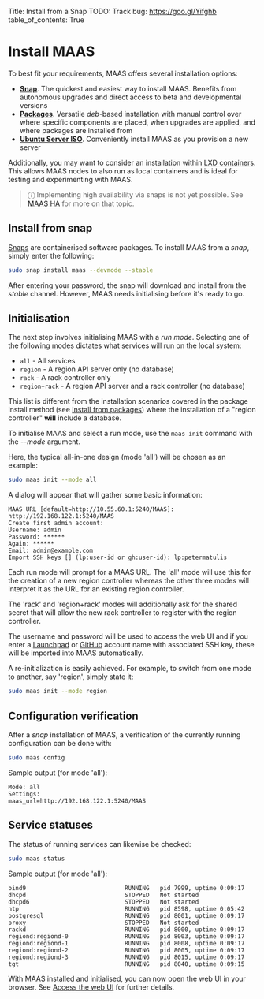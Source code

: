 Title: Install from a Snap
TODO:  Track bug: https://goo.gl/Yifghb
table_of_contents: True


# Install MAAS

To best fit your requirements, MAAS offers several installation options:

- **[Snap][install-from-snap]**. The quickest and easiest way to install MAAS. Benefits from
  autonomous upgrades and direct access to beta and developmental versions
- **[Packages][install-from-packages]**. Versatile *deb*-based installation
  with manual control over where specific components are placed, when upgrades
  are applied, and where packages are installed from
- **[Ubuntu Server ISO][install-from-iso]**. Conveniently install MAAS as you provision a new
  server

Additionally, you may want to consider an installation within
[LXD containers][install-with-lxd]. This allows MAAS nodes to also run as
local containers and is ideal for testing and experimenting with MAAS.

> ⓘ Implementing high availability via snaps is not yet possible. See [MAAS HA][maas-ha] for more on that topic.

## Install from snap

[Snaps][snappy-docs] are containerised software packages. To install MAAS from a
*snap*, simply enter the following:

```bash
sudo snap install maas --devmode --stable
```

After entering your password, the snap will download and install from the
*stable* channel. However, MAAS needs initialising before it's ready to go.

## Initialisation

The next step involves initialising MAAS with a *run mode*. Selecting one of
the following modes dictates what services will run on the local system:

- `all` - All services
- `region` - A region API server only (no database)
- `rack` - A rack controller only
- `region+rack` - A region API server and a rack controller (no database)

This list is different from the installation scenarios covered in the package
install method (see [Install from packages][install-from-packages]) where
the installation of a "region controller" **will** include a database.

To initialise MAAS and select a run mode, use the `maas init` command with the
*--mode* argument.

Here, the typical all-in-one design (mode 'all') will be chosen as an example:

```bash
sudo maas init --mode all
```
A dialog will appear that will gather some basic information:

```no-highlight
MAAS URL [default=http://10.55.60.1:5240/MAAS]: http://192.168.122.1:5240/MAAS
Create first admin account:       
Username: admin
Password: ******
Again: ******
Email: admin@example.com
Import SSH keys [] (lp:user-id or gh:user-id): lp:petermatulis
```

Each run mode will prompt for a MAAS URL. The 'all' mode will use this for the
creation of a new region controller whereas the other three modes will
interpret it as the URL for an existing region controller.

The 'rack' and 'region+rack' modes will additionally ask for the shared secret
that will allow the new rack controller to register with the region controller.

The username and password will be used to access the web UI and if you enter
a [Launchpad][launchpad] or [GitHub][github] account name with associated SSH
key, these will be imported into MAAS automatically.

A re-initialization is easily achieved. For example, to switch from one mode to
another, say 'region', simply state it:

```bash
sudo maas init --mode region
```


## Configuration verification

After a *snap* installation of MAAS, a verification of the currently running
configuration can be done with:
 
```bash
sudo maas config
```

Sample output (for mode 'all'):

```no-highlight
Mode: all
Settings:
maas_url=http://192.168.122.1:5240/MAAS
```

## Service statuses

The status of running services can likewise be checked:
 
```bash
sudo maas status
```

Sample output (for mode 'all'):

```no-highlight
bind9                            RUNNING   pid 7999, uptime 0:09:17
dhcpd                            STOPPED   Not started
dhcpd6                           STOPPED   Not started
ntp                              RUNNING   pid 8598, uptime 0:05:42
postgresql                       RUNNING   pid 8001, uptime 0:09:17
proxy                            STOPPED   Not started
rackd                            RUNNING   pid 8000, uptime 0:09:17
regiond:regiond-0                RUNNING   pid 8003, uptime 0:09:17
regiond:regiond-1                RUNNING   pid 8008, uptime 0:09:17
regiond:regiond-2                RUNNING   pid 8005, uptime 0:09:17
regiond:regiond-3                RUNNING   pid 8015, uptime 0:09:17
tgt                              RUNNING   pid 8040, uptime 0:09:15
```

With MAAS installed and initialised, you can now open the web UI in your
browser. See [Access the web UI][webui] for further details.

<!-- LINKS -->

[snappy-docs]: https://snapcraft.io/docs
[insights.ubuntu.com-snappy]: https://insights.ubuntu.com/2016/06/14/universal-snap-packages-launch-on-multiple-linux-distros/
[maas-ha]: manage-ha.md
[launchpad-bugs-maas]: https://bugs.launchpad.net/maas/+filebug
[install-from-iso]: installconfig-iso-install.md
[install-from-packages]: installconfig-package-install.md
[install-from-snap]: #install-from-snap
[install-with-lxd]: installconfig-lxd-install.md
[launchpad]: https://launchpad.net/
[github]: https://github.com
[webui]: installconfig-webui.md#access-the-web-ui
